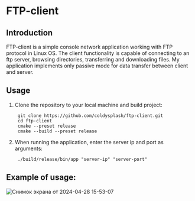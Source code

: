 # FTP-client
## Introduction

FTP-client is a simple console network application working with FTP protocol in Linux OS. 
The client functionality is capable of connecting to an ftp server, browsing directories, transferring and downloading files.
My application implements only passive mode for data transfer between client and server.

## Usage

1. Clone the repository to your local machine and build project:

        git clone https://github.com/coldysplash/ftp-client.git
        cd ftp-client
        cmake --preset release
        cmake --build --preset release

3. When running the application, enter the server ip and port as arguments:

        ./build/release/bin/app "server-ip" "server-port"

## Example of usage:

![Снимок экрана от 2024-04-28 15-53-07](https://github.com/coldysplash/ftp-client/assets/99001708/4197d1a8-2639-4e4c-932c-06e099303c22)
